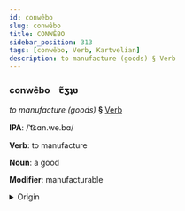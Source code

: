```yaml
---
id: conwêbo
slug: conwêbo
title: CONWÊBO
sidebar_position: 313
tags: [conwêbo, Verb, Kartvelian]
description: to manufacture (goods) § Verb
---
```


### conwêbo&emsp;<span kind="abugida">ꞇ̃ʒʇʋ</span>

*to manufacture (goods)* **§** [Verb](../../tags/Verb)

**IPA**: /ˈt͡ɕɑn.we.bɑ/

**Verb**: to manufacture

**Noun**: a good

**Modifier**: manufacturable

<details>
    <summary>Origin</summary>
    Georgian წარმოება c̣armoeba [t͡sʼaɾmoeba]<br/>
    <em>Kartvelian Language Family</em>
</details>